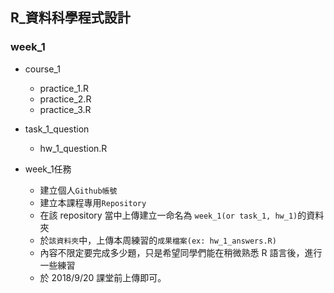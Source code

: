 ## R_資料科學程式設計

### week_1

- course_1
    - practice_1.R
    - practice_2.R
    - practice_3.R
- task_1_question
    - hw_1_question.R
    
- week_1任務
    - 建立個人`Github帳號`
    - 建立本課程專用`Repository`
    - 在該 repository 當中上傳建立一命名為 `week_1(or task_1, hw_1)`的資料夾
    - 於`該資料夾`中，上傳本周練習的`成果檔案(ex: hw_1_answers.R)`
    - 內容不限定要完成多少題，只是希望同學們能在稍微熟悉 R 語言後，進行一些練習
    - 於 2018/9/20 課堂前上傳即可。
